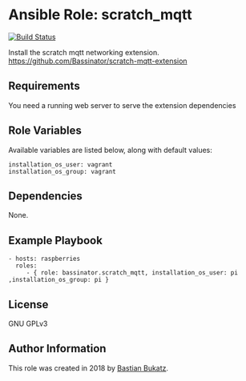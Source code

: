 # Ansible Role: scratch_mqtt

[![Build Status](https://travis-ci.com/Bassinator/ansible-role-scratch_mqtt.svg?branch=master)](https://travis-ci.com/Bassinator/ansible-role-scratch_mqtt)

Install the scratch mqtt networking extension. https://github.com/Bassinator/scratch-mqtt-extension


## Requirements

  You need a running web server to serve the extension dependencies

## Role Variables

Available variables are listed below, along with default values:

    installation_os_user: vagrant
    installation_os_group: vagrant

## Dependencies

  None.

## Example Playbook

    - hosts: raspberries
      roles:
         - { role: bassinator.scratch_mqtt, installation_os_user: pi ,installation_os_group: pi }

## License

GNU GPLv3

## Author Information
This role was created in 2018 by [Bastian Bukatz](https://bassinator.github.io).
